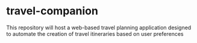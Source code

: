 # travel-companion
This repository will host a web-based travel planning application designed to automate the creation of travel itineraries based on user preferences
